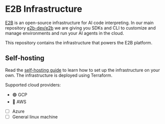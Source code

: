 # E2B Infrastructure

[E2B](https://e2b.dev) is an open-source infrastructure for AI code interpreting. In our main repository [e2b-dev/e2b](https://github.com/e2b-dev/E2B) we are giving you SDKs and CLI to customize and manage environments and run your AI agents in the cloud.

This repository contains the infrastructure that powers the E2B platform.

## Self-hosting

Read the [self-hosting guide](./self-host.md) to learn how to set up the infrastructure on your own. The infrastructure is deployed using Terraform.

Supported cloud providers:
- 🟢 GCP
- 🚧 AWS
- [ ] Azure
- [ ] General linux machine
